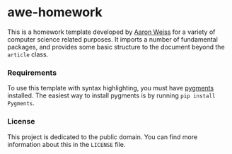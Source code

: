 # awe-homework #

This is a homework template developed by [Aaron Weiss](https://aaronweiss.us) for a variety of
computer science related purposes. It imports a number of fundamental packages, and provides some
basic structure to the document beyond the `article` class.

### Requirements ###

To use this template with syntax highlighting, you must have [pygments](http://pygments.org)
installed. The easiest way to install pygments is by running `pip install Pygments`.

### License ###

This project is dedicated to the public domain. You can find more information about this in the
`LICENSE` file.
